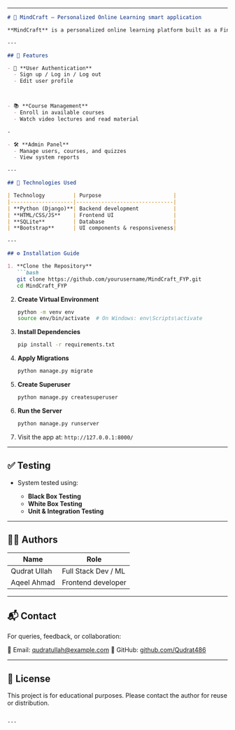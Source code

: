 

---

````markdown
# 🧠 MindCraft – Personalized Online Learning smart application

**MindCraft** is a personalized online learning platform built as a Final Year Project. It provides a dynamic learning environment with features such as user registration, course recommendation using machine learning, progress tracking, quiz management, and an intuitive admin panel.

---

## 🚀 Features

- 👤 **User Authentication**
  - Sign up / Log in / Log out
  - Edit user profile



- 📚 **Course Management**
  - Enroll in available courses
  - Watch video lectures and read material

-

- 🛠 **Admin Panel**
  - Manage users, courses, and quizzes
  - View system reports

---

## 🧰 Technologies Used

| Technology         | Purpose                       |
|--------------------|-------------------------------|
| **Python (Django)**| Backend development           |
| **HTML/CSS/JS**    | Frontend UI                   |
| **SQLite**         | Database                      |
| **Bootstrap**      | UI components & responsiveness|

---

## ⚙️ Installation Guide

1. **Clone the Repository**
   ```bash
   git clone https://github.com/yourusername/MindCraft_FYP.git
   cd MindCraft_FYP
````

2. **Create Virtual Environment**

   ```bash
   python -m venv env
   source env/bin/activate  # On Windows: env\Scripts\activate
   ```

3. **Install Dependencies**

   ```bash
   pip install -r requirements.txt
   ```

4. **Apply Migrations**

   ```bash
   python manage.py migrate
   ```

5. **Create Superuser**

   ```bash
   python manage.py createsuperuser
   ```

6. **Run the Server**

   ```bash
   python manage.py runserver
   ```

7. Visit the app at: `http://127.0.0.1:8000/`

---



## ✅ Testing

* System tested using:

  * **Black Box Testing**
  * **White Box Testing**
  * **Unit & Integration Testing**



---






## 🧑‍💻 Authors

| Name                 | Role                |
| -------------------- | ------------------- |
| Qudrat Ullah         | Full Stack Dev / ML |
| Aqeel Ahmad          | Frontend developer  |

---

## 📬 Contact

For queries, feedback, or collaboration:

📧 Email: [qudratullah@example.com](mailto:qullah486@example.com)
🔗 GitHub: [github.com/Qudrat486](https://github.com/Qudrat486/MindCraft_FYP)

---

## 📝 License

This project is for educational purposes. Please contact the author for reuse or distribution.

```

---


